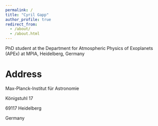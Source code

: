 ```yaml
---
permalink: /
title: "Cyril Gapp"
author_profile: true
redirect_from: 
  - /about/
  - /about.html
---
```


PhD student at the Department for Atmospheric Physics of Exoplanets (APEx) at MPIA, Heidelberg, Germany

Address
======

Max-Planck-Institut für Astronomie

Königstuhl 17

69117 Heidelberg

Germany
